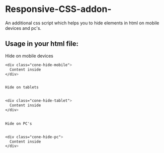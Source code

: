 # Responsive-CSS-addon-
An additional css script which helps you to hide elements in html on mobile devices and pc's.


## Usage in your html file:

Hide on mobile devices

```css
<div class="cone-hide-mobile">
  Content inside
</div>


Hide on tablets


<div class="cone-hide-tablet">
  Content inside
</div>
 

Hide on PC's


<div class="cone-hide-pc">
  Content inside
</div>
```

